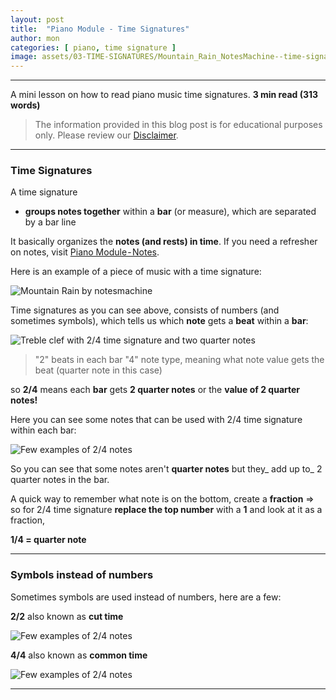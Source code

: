 ```yaml
---
layout: post
title:  "Piano Module - Time Signatures"
author: mon
categories: [ piano, time signature ]
image: assets/03-TIME-SIGNATURES/Mountain_Rain_NotesMachine--time-signature.png
---
```

---

A mini lesson on how to read piano music time signatures. **3 min read (313 words)**

> The information provided in this blog post is for educational purposes only. Please review our [Disclaimer](https://notesmachine.com/legal#disclaimer).

---

### Time Signatures

A time signature

- **groups notes together** within a **bar** (or measure), which are separated by a bar line

It basically organizes the **notes (and rests) in time**. If you need a refresher on notes, visit [Piano Module - Notes]().

Here is an example of a piece of music with a time signature:

![Mountain Rain by notesmachine](https://m-piechatzek.github.io/notesmachinezzzz/assets/03-TIME-SIGNATURES/Mountain_Rain_NotesMachine--time-signature.png)

Time signatures as you can see above, consists of numbers (and sometimes symbols), which tells us which **note** gets a **beat** within a **bar**:

![Treble clef with 2/4 time signature and two quarter notes](https://m-piechatzek.github.io/notesmachinezzzz/assets/03-TIME-SIGNATURES/time-signature--2-4.png)

> "2" beats in each bar
> "4" note type, meaning what note value gets the beat (quarter note in this case)

so **2/4** means each **bar** gets **2 quarter notes** or the **value of 2 quarter notes!**

Here you can see some notes that can be used with 2/4 time signature within each bar:

![Few examples of 2/4 notes](https://m-piechatzek.github.io/notesmachinezzzz/assets/03-TIME-SIGNATURES/time-signature--2-4-notes.png)


So you can see that some notes aren't **quarter notes** but they_ add up to_ 2 quarter notes in the bar.

A quick way to remember what note is on the bottom, create a **fraction** => so for 2/4 time signature **replace the top number** with a **1** and look at it as a fraction, 

**1/4 = quarter note**

---

### Symbols instead of numbers

Sometimes symbols are used instead of numbers, here are a few:

**2/2** also known as **cut time**

![Few examples of 2/4 notes](https://m-piechatzek.github.io/notesmachinezzzz/assets/03-TIME-SIGNATURES/time-signature--symbols-2-2.png)

**4/4** also known as **common time**

![Few examples of 2/4 notes](https://m-piechatzek.github.io/notesmachinezzzz/assets/03-TIME-SIGNATURES/time-signature--symbols.png)

---
